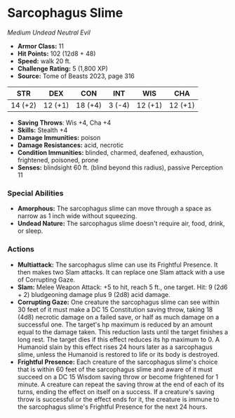 # Sarcophagus Slime

*Medium* *Undead* *Neutral Evil*

- **Armor Class:** 11
- **Hit Points:** 102 (12d8 + 48)
- **Speed:** walk 20 ft.
- **Challenge Rating:** 5 (1,800 XP)
- **Source:** Tome of Beasts 2023, page 316

| STR | DEX | CON | INT | WIS | CHA |
| --- | --- | --- | --- | --- | --- |
| 14 (+2) | 12 (+1) | 18 (+4) | 3 (-4) | 12 (+1) | 12 (+1) |

- **Saving Throws**: Wis +4, Cha +4
- **Skills:** Stealth +4
- **Damage Immunities:** poison
- **Damage Resistances:** acid, necrotic
- **Condition Immunities:** blinded, charmed, deafened, exhaustion, frightened, poisoned, prone
- **Senses:** blindsight 60 ft. (blind beyond this radius), passive Perception 11

### Special Abilities

- **Amorphous:** The sarcophagus slime can move through a space as narrow as 1 inch wide without squeezing.
- **Undead Nature:** The sarcophagus slime doesn't require air, food, drink, or sleep.

### Actions

- **Multiattack:** The sarcophagus slime can use its Frightful Presence. It then makes two Slam attacks. It can replace one Slam attack with a use of Corrupting Gaze.
- **Slam:** Melee Weapon Attack: +5 to hit, reach 5 ft., one target. Hit: 9 (2d6 + 2) bludgeoning damage plus 9 (2d8) acid damage.
- **Corrupting Gaze:** One creature the sarcophagus slime can see within 30 feet of it must make a DC 15 Constitution saving throw, taking 18 (4d8) necrotic damage on a failed save, or half as much damage on a successful one. The target's hp maximum is reduced by an amount equal to the damage taken. This reduction lasts until the target finishes a long rest. The target dies if this effect reduces its hp maximum to 0. A Humanoid slain by this effect rises 24 hours later as a sarcophagus slime, unless the Humanoid is restored to life or its body is destroyed.
- **Frightful Presence:** Each creature of the sarcophagus slime's choice that is within 60 feet of the sarcophagus slime and aware of it must succeed on a DC 15 Wisdom saving throw or become frightened for 1 minute. A creature can repeat the saving throw at the end of each of its turns, ending the effect on itself on a success. If a creature's saving throw is successful or the effect ends for it, the creature is immune to the sarcophagus slime's Frightful Presence for the next 24 hours.
